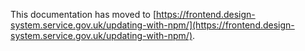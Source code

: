 This documentation has moved to [https://frontend.design-system.service.gov.uk/updating-with-npm/](https://frontend.design-system.service.gov.uk/updating-with-npm/).
